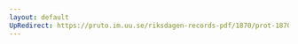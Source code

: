 ```yaml
---
layout: default
UpRedirect: https://pruto.im.uu.se/riksdagen-records-pdf/1870/prot-1870--ak--324/prot-1870--ak--324_036.pdf
---
```

